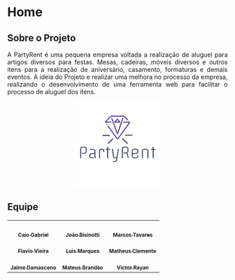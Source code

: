 # Home

## Sobre o Projeto

<p align="justify">A PartyRent é uma pequena empresa voltada a realização de aluguel para artigos diversos para festas. Mesas, cadeiras, móveis diversos e outros itens para a realização de aniversário, casamento, formaturas e demais eventos. A ideia do Projeto e realizar uma melhora no processo da empresa, realizando o desenvolvimento de uma ferramenta web para facilitar o processo de aluguel dos itens.
</p>

<center>
<img src="./assets/logo.png" alt="logo" align="middle">
</center>


## Equipe
<center>

<table>
        <td align="center"><a href="https://github.com/CaioGabrielAraujo"target="_blank" ><img style="border-radius: 50%;" src="https://avatars.githubusercontent.com/u/20951137?v=4" width="100px;" alt=""/><br /><sub><b>Caio Gabriel</b></sub></a><br /><a href="https://github.com/brunocmo"target="_blank"></a>
        <a href="https://github.com/flaviovl"target="_blank"><img style="border-radius: 50%;" src="https://avatars.githubusercontent.com/u/31935777?v=4" width="100px;" alt=""/><br /><sub><b>Flavio Vieira</b></sub></a><br /><a href="https://github.com/flaviovl"target="_blank"></a>
        <a href="https://github.com/JaimeJuan11"target="_blank"><img style="border-radius: 50%;" src="https://avatars.githubusercontent.com/u/49578168?v=4" width="100px;" alt=""/><br /><sub><b>Jaime Damasceno</b></sub></a><br /><a href="https://github.com/JaimeJuan11"target="_blank"></td>
        <td align="center"></a>
       <a href="https://github.com/jbisinotti"target="_blank"><img style="border-radius: 50%;" src="https://avatars.githubusercontent.com/u/48724723?v=4" width="100px;" alt=""/><br /><sub><b>João Bisinotti</b></sub></a><br /><a href="https://github.com/jbisinotti"target="_blank"></a>
        <a href="https://github.com/luisgfmarques"target="_blank"><img style="border-radius: 50%;" src="https://avatars.githubusercontent.com/u/49294754?v=4" width="100px;" alt=""/><br /><sub><b>Luis Marques</b></sub></a><br /><a href="https://github.com/luisgfmarques"target="_blank"></a>
        <a href="https://github.com/mateusbrandaot"target="_blank"><img style="border-radius: 50%;" src="https://avatars.githubusercontent.com/u/75442224?v=4" width="100px;" alt=""/><br /><sub><b>Mateus Brandão</b></sub></a><br /><a href="https://github.com/mateusbrandaot"target="_blank"></a></td>
        <td align="center"><a href="https://github.com/marcosgtavares"target="_blank"><img style="border-radius: 50%;" src="https://avatars.githubusercontent.com/u/42779015?v=4" width="100px;" alt=""/><br /><sub><b>Marcos Tavares</b></sub></a><br /><a href="https://github.com/marcosgtavares"target="_blank"></a>
        <a href="https://github.com/matheusclemente"target="_blank"><img style="border-radius: 50%;" src="https://avatars.githubusercontent.com/u/15328891?v=4" width="100px;" alt=""/><br /><sub><b>Matheus Clemente</b></sub></a><br /><a href="https://github.com/matheusclemente"target="_blank"></a>
        <a href="https://github.com/victor-rayan"target="_blank"><img style="border-radius: 50%;" src="https://avatars.githubusercontent.com/u/77134807?v=4" width="100px;" alt=""/><br /><sub><b>Victor Rayan</b></sub></a><br /><a href="https://github.com/victor-rayan"target="_blank"></a></td>
</table>
</center>
